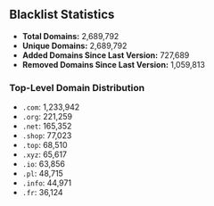 ## Blacklist Statistics

- **Total Domains:** 2,689,792
- **Unique Domains:** 2,689,792
- **Added Domains Since Last Version:** 727,689
- **Removed Domains Since Last Version:** 1,059,813

### Top-Level Domain Distribution

-  `.com`: 1,233,942
-  `.org`: 221,259
-  `.net`: 165,352
-  `.shop`: 77,023
-  `.top`: 68,510
-  `.xyz`: 65,617
-  `.io`: 63,856
-  `.pl`: 48,715
-  `.info`: 44,971
-  `.fr`: 36,124
